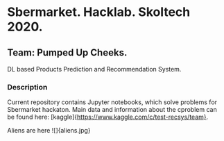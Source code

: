# Sbermarket. Hacklab. Skoltech 2020.

## Team: Pumped Up Cheeks.

DL based Products Prediction and Recommendation System.


### Description

Current repository contains Jupyter notebooks, which solve problems for Sbermarket hackaton.
Main data and information about the cproblem can be found here: [kaggle]{https://www.kaggle.com/c/test-recsys/team}.

Aliens are here ![]{aliens.jpg}
